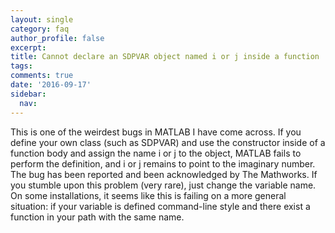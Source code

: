 ```yaml
---
layout: single
category: faq
author_profile: false
excerpt: 
title: Cannot declare an SDPVAR object named i or j inside a function
tags:
comments: true
date: '2016-09-17'
sidebar:
  nav:
---
```


This is one of the weirdest bugs in MATLAB I have come across. If you define your own class (such as SDPVAR) and use the constructor inside of a function body and assign the name i or j to the object, MATLAB fails to perform the definition, and i or j remains to point to the imaginary number. The bug has been reported and been acknowledged by The Mathworks. If you stumble upon this problem (very rare), just change the variable name. On some installations, it seems like this is failing on a more general situation: if your variable is defined command-line style and there exist a function in your path with the same name.
